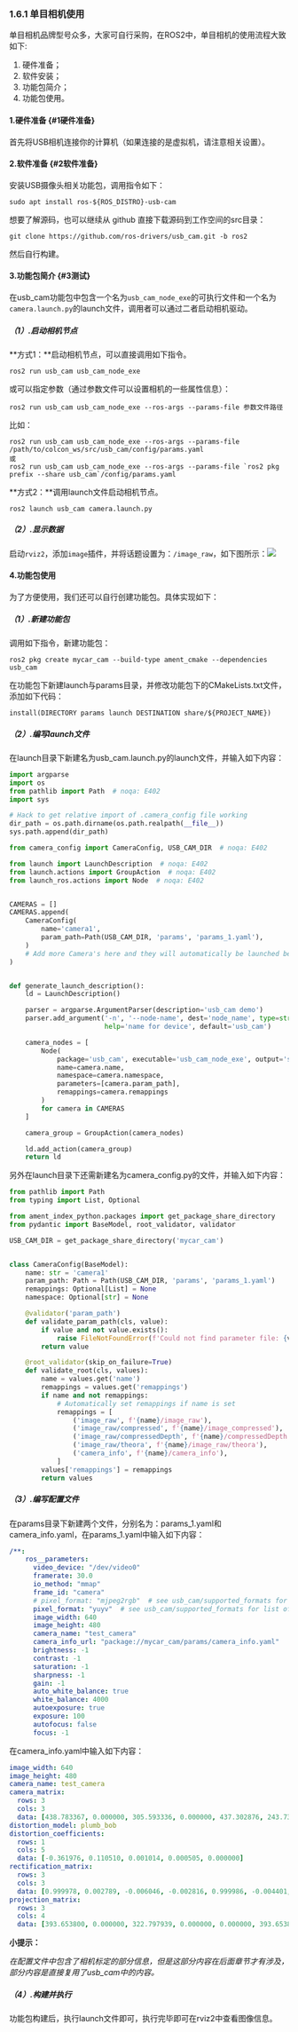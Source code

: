 ### 1.6.1 单目相机使用

单目相机品牌型号众多，大家可自行采购，在ROS2中，单目相机的使用流程大致如下:

1. 硬件准备；
2. 软件安装；
3. 功能包简介；
4. 功能包使用。

#### 1.硬件准备 {#1硬件准备}

首先将USB相机连接你的计算机（如果连接的是虚拟机，请注意相关设置）。

#### 2.软件准备 {#2软件准备}

安装USB摄像头相关功能包，调用指令如下：

```
sudo apt install ros-${ROS_DISTRO}-usb-cam
```

想要了解源码，也可以继续从 github 直接下载源码到工作空间的src目录：

```
git clone https://github.com/ros-drivers/usb_cam.git -b ros2
```

然后自行构建。

#### 3.功能包简介 {#3测试}

在usb\_cam功能包中包含一个名为`usb_cam_node_exe`的可执行文件和一个名为`camera.launch.py`的launch文件，调用者可以通过二者启动相机驱动。

##### （1）.启动相机节点

**方式1：**启动相机节点，可以直接调用如下指令。

```
ros2 run usb_cam usb_cam_node_exe
```

或可以指定参数（通过参数文件可以设置相机的一些属性信息）：

```
ros2 run usb_cam usb_cam_node_exe --ros-args --params-file 参数文件路径
```

比如：

    ros2 run usb_cam usb_cam_node_exe --ros-args --params-file /path/to/colcon_ws/src/usb_cam/config/params.yaml
    或
    ros2 run usb_cam usb_cam_node_exe --ros-args --params-file `ros2 pkg prefix --share usb_cam`/config/params.yaml

**方式2：**调用launch文件启动相机节点。

```
ros2 launch usb_cam camera.launch.py
```

##### （2）.显示数据

启动`rviz2`，添加`image`插件，并将话题设置为：`/image_raw`，如下图所示：![](/assets/1.5.1_单目相机rviz2.PNG)

#### 4.功能包使用

为了方便使用，我们还可以自行创建功能包。具体实现如下：

##### （1）.新建功能包

调用如下指令，新建功能包：

```
ros2 pkg create mycar_cam --build-type ament_cmake --dependencies usb_cam
```

在功能包下新建launch与params目录，并修改功能包下的CMakeLists.txt文件，添加如下代码：

```
install(DIRECTORY params launch DESTINATION share/${PROJECT_NAME})
```

##### （2）.编写launch文件

在launch目录下新建名为usb\_cam.launch.py的launch文件，并输入如下内容：

```py
import argparse
import os
from pathlib import Path  # noqa: E402
import sys

# Hack to get relative import of .camera_config file working
dir_path = os.path.dirname(os.path.realpath(__file__))
sys.path.append(dir_path)

from camera_config import CameraConfig, USB_CAM_DIR  # noqa: E402

from launch import LaunchDescription  # noqa: E402
from launch.actions import GroupAction  # noqa: E402
from launch_ros.actions import Node  # noqa: E402


CAMERAS = []
CAMERAS.append(
    CameraConfig(
        name='camera1',
        param_path=Path(USB_CAM_DIR, 'params', 'params_1.yaml'),
    )
    # Add more Camera's here and they will automatically be launched below
)


def generate_launch_description():
    ld = LaunchDescription()

    parser = argparse.ArgumentParser(description='usb_cam demo')
    parser.add_argument('-n', '--node-name', dest='node_name', type=str,
                        help='name for device', default='usb_cam')

    camera_nodes = [
        Node(
            package='usb_cam', executable='usb_cam_node_exe', output='screen',
            name=camera.name,
            namespace=camera.namespace,
            parameters=[camera.param_path],
            remappings=camera.remappings
        )
        for camera in CAMERAS
    ]

    camera_group = GroupAction(camera_nodes)

    ld.add_action(camera_group)
    return ld
```

另外在launch目录下还需新建名为camera\_config.py的文件，并输入如下内容：

```py
from pathlib import Path
from typing import List, Optional

from ament_index_python.packages import get_package_share_directory
from pydantic import BaseModel, root_validator, validator

USB_CAM_DIR = get_package_share_directory('mycar_cam')


class CameraConfig(BaseModel):
    name: str = 'camera1'
    param_path: Path = Path(USB_CAM_DIR, 'params', 'params_1.yaml')
    remappings: Optional[List] = None
    namespace: Optional[str] = None

    @validator('param_path')
    def validate_param_path(cls, value):
        if value and not value.exists():
            raise FileNotFoundError(f'Could not find parameter file: {value}')
        return value

    @root_validator(skip_on_failure=True)
    def validate_root(cls, values):
        name = values.get('name')
        remappings = values.get('remappings')
        if name and not remappings:
            # Automatically set remappings if name is set
            remappings = [
                ('image_raw', f'{name}/image_raw'),
                ('image_raw/compressed', f'{name}/image_compressed'),
                ('image_raw/compressedDepth', f'{name}/compressedDepth'),
                ('image_raw/theora', f'{name}/image_raw/theora'),
                ('camera_info', f'{name}/camera_info'),
            ]
        values['remappings'] = remappings
        return values
```

##### （3）.编写配置文件

在params目录下新建两个文件，分别名为：params\_1.yaml和camera\_info.yaml，在params\_1.yaml中输入如下内容：

```yaml
/**:
    ros__parameters:
      video_device: "/dev/video0"
      framerate: 30.0
      io_method: "mmap"
      frame_id: "camera"
      # pixel_format: "mjpeg2rgb"  # see usb_cam/supported_formats for list of supported formats
      pixel_format: "yuyv"  # see usb_cam/supported_formats for list of supported formats
      image_width: 640
      image_height: 480
      camera_name: "test_camera"
      camera_info_url: "package://mycar_cam/params/camera_info.yaml"
      brightness: -1
      contrast: -1
      saturation: -1
      sharpness: -1
      gain: -1
      auto_white_balance: true
      white_balance: 4000
      autoexposure: true
      exposure: 100
      autofocus: false
      focus: -1
```

在camera\_info.yaml中输入如下内容：

```yaml
image_width: 640
image_height: 480
camera_name: test_camera
camera_matrix:
  rows: 3
  cols: 3
  data: [438.783367, 0.000000, 305.593336, 0.000000, 437.302876, 243.738352, 0.000000, 0.000000, 1.000000]
distortion_model: plumb_bob
distortion_coefficients:
  rows: 1
  cols: 5
  data: [-0.361976, 0.110510, 0.001014, 0.000505, 0.000000]
rectification_matrix:
  rows: 3
  cols: 3
  data: [0.999978, 0.002789, -0.006046, -0.002816, 0.999986, -0.004401, 0.006034, 0.004417, 0.999972]
projection_matrix:
  rows: 3
  cols: 4
  data: [393.653800, 0.000000, 322.797939, 0.000000, 0.000000, 393.653800, 241.090902, 0.000000, 0.000000, 0.000000, 1.000000, 0.000000]
```

**小提示：**

_在配置文件中包含了相机标定的部分信息，但是这部分内容在后面章节才有涉及，部分内容是直接复用了usb\_cam中的内容。_

##### （4）.构建并执行

功能包构建后，执行launch文件即可，执行完毕即可在rviz2中查看图像信息。

#### 




